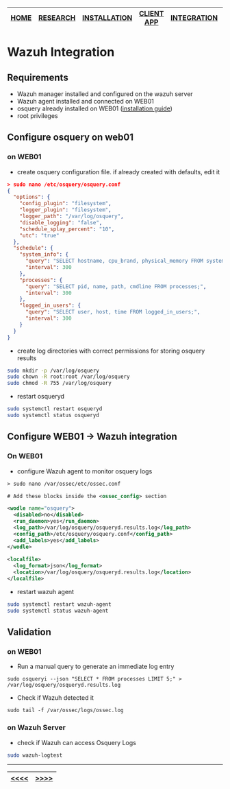 |[HOME](README.md)|[RESEARCH](01_research.md)|[INSTALLATION](02_install_rocky.md)|[CLIENT APP](03_client_app.md)|[INTEGRATION](04_wazuh_integration.md)|[DEMONSTRATION](05_demonstration.md)|[CONCLUSION](06_conclusion.md)|
|-|-|-|-|-|-|-|

# Wazuh Integration

## Requirements
- Wazuh manager installed and configured on the wazuh server
- Wazuh agent installed and connected on WEB01
- osquery already installed on WEB01 ([installation guide](02_install_rocky.md))
- root privileges

## Configure osquery on web01
### on WEB01
- create osquery configuration file. if already created with defaults, edit it
```json
> sudo nano /etc/osquery/osquery.conf
{
  "options": {
    "config_plugin": "filesystem",
    "logger_plugin": "filesystem",
    "logger_path": "/var/log/osquery",
    "disable_logging": "false",
    "schedule_splay_percent": "10",
    "utc": "true"
  },
  "schedule": {
    "system_info": {
      "query": "SELECT hostname, cpu_brand, physical_memory FROM system_info;",
      "interval": 300
    },
    "processes": {
      "query": "SELECT pid, name, path, cmdline FROM processes;",
      "interval": 300
    },
    "logged_in_users": {
      "query": "SELECT user, host, time FROM logged_in_users;",
      "interval": 300
    }
  }
}
```

- create log directories with correct permissions for storing osquery results
```bash
sudo mkdir -p /var/log/osquery
sudo chown -R root:root /var/log/osquery
sudo chmod -R 755 /var/log/osquery
```

- restart osqueryd
```bash
sudo systemctl restart osqueryd
sudo systemctl status osqueryd
```

## Configure WEB01 -> Wazuh integration
### On WEB01
- configure Wazuh agent to monitor osquery logs
```xml
> sudo nano /var/ossec/etc/ossec.conf

# Add these blocks inside the <ossec_config> section

<wodle name="osquery">
  <disabled>no</disabled>
  <run_daemon>yes</run_daemon>
  <log_path>/var/log/osquery/osqueryd.results.log</log_path>
  <config_path>/etc/osquery/osquery.conf</config_path>
  <add_labels>yes</add_labels>
</wodle>
  
<localfile>
  <log_format>json</log_format>
  <location>/var/log/osquery/osqueryd.results.log</location>
</localfile>
```

- restart wazuh agent
```bash
sudo systemctl restart wazuh-agent
sudo systemctl status wazuh-agent
```

## Validation
### on WEB01
- Run a manual query to generate an immediate log entry
```
sudo osqueryi --json "SELECT * FROM processes LIMIT 5;" > /var/log/osquery/osqueryd.results.log
```
- Check if Wazuh detected it
```
sudo tail -f /var/ossec/logs/ossec.log
```
### on Wazuh Server
- check if Wazuh can access Osquery Logs
```bash
sudo wazuh-logtest
```

___
|[<<<<](03_client_app.md)|[>>>>](05_demonstration.md)|
|-|-|

